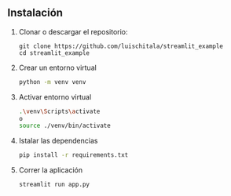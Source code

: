 ## Instalación
1. Clonar o descargar el repositorio:
    ```
    git clone https://github.com/luischitala/streamlit_example
	cd streamlit_example
    ```

2. Crear un entorno virtual
    ```bash
    python -m venv venv
    ```
3. Activar entorno virtual
    ```bash
	.\venv\Scripts\activate
	o
	source ./venv/bin/activate
    ```
4. Istalar las dependencias
    ```bash
	pip install -r requirements.txt
    ```
5. Correr la aplicación
    ```bash
    streamlit run app.py
    ```
